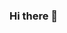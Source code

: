 ### Hi there 👋

<!--
**karzan7899/karzan7899** is a ✨ _special_ ✨ repository because its `README.md` (this file) appears on your GitHub profile.

Here are some ideas to get you started:

- 🔭 I’m currently working on a mental health app
- 🌱 I’m currently learning node js and react js
- 📫 How to reach me:-
      email:  karzanluqman99@gmail.com 
      linkedin: https://www.linkedin.com/in/karzan-luqman-4264b779/
